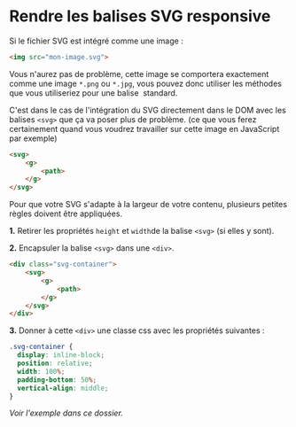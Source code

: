 # Rendre les balises SVG responsive

Si le fichier SVG est intégré comme une image :

```html
<img src="mon-image.svg">
```

Vous n'aurez pas de problème, cette image se comportera exactement comme une image `*.png` ou `*.jpg`, vous pouvez donc utiliser les méthodes que vous utiliseriez pour une balise <img> standard.

C'est dans le cas de l'intégration du SVG directement dans le DOM avec les balises `<svg>` que ça va poser plus de problème. (ce que vous ferez certainement quand vous voudrez travailler sur cette image en JavaScript par exemple)

```html
<svg>
	<g>
		<path>
	</g>
</svg>
```

Pour que votre SVG s'adapte à la largeur de votre contenu, plusieurs petites règles doivent être appliquées.

**1.** Retirer les propriétés `height` et `width`de la balise `<svg>` (si elles y sont).

**2.** Encapsuler la balise `<svg>` dans une `<div>`.

```html
<div class="svg-container">
	<svg>
		<g>
			<path>
		</g>
	</svg>
</div>
```


**3.** Donner à cette `<div>` une classe css avec les propriétés suivantes :

```css
.svg-container {
  display: inline-block;
  position: relative;
  width: 100%;
  padding-bottom: 50%;
  vertical-align: middle;
}
```

*Voir l'exemple dans ce dossier.*